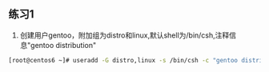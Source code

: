 ## 练习1
1. 创建用户gentoo，附加组为distro和linux,默认shell为/bin/csh,注释信息"gentoo distribution"
```bash
[root@centos6 ~]# useradd -G distro,linux -s /bin/csh -c "gentoo distribution" gentoo

```